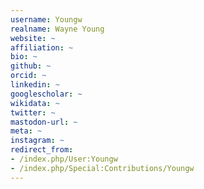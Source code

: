 ```yaml
---
username: Youngw
realname: Wayne Young
website: ~
affiliation: ~
bio: ~
github: ~
orcid: ~
linkedin: ~
googlescholar: ~
wikidata: ~
twitter: ~
mastodon-url: ~
meta: ~
instagram: ~
redirect_from:
- /index.php/User:Youngw
- /index.php/Special:Contributions/Youngw
---
```

